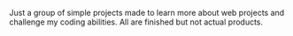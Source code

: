 Just a group of simple projects made to learn more about web projects and challenge my coding abilities. All are finished but not actual products.
